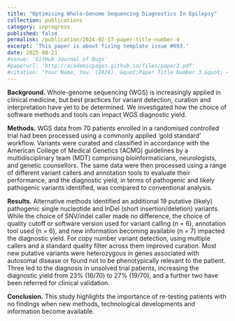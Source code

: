 ```yaml
---
title: "Optimising Whole-Genome Sequencing Diagnostics In Epilepsy"
collection: publications
category: inprogress
published: false
permalink: /publication/2024-02-17-paper-title-number-4
excerpt: 'This paper is about fixing template issue #693.'
date: 2025-08-21
#venue: 'GitHub Journal of Bugs'
#paperurl: 'http://academicpages.github.io/files/paper3.pdf'
#citation: 'Your Name, You. (2024). &quot;Paper Title Number 3.&quot; <i>GitHub Journal of Bugs</i>. 1(3).'
---
```


<p><strong>Background.</strong>  Whole-genome sequencing (WGS) is increasingly applied in clinical medicine, but 
best practices for variant detection, curation and interpretation have yet to be determined. We 
investigated how the choice of software methods and tools can impact WGS diagnostic yield.</p>  
<p><strong>Methods.</strong> WGS data from 70 patients enrolled in a randomised controlled trial had been 
processed using a commonly applied ‘gold standard’ workflow. Variants were curated and 
classified in accordance with the American College of Medical Genetics (ACMG) guidelines by 
a multidisciplinary team (MDT) comprising bioinformaticians, neurologists, and genetic 
counsellors. The same data were then processed using a range of different variant callers and 
annotation tools to evaluate their performance, and the diagnostic yield, in terms of pathogenic 
and likely pathogenic variants identified, was compared to conventional analysis.</p> 
<p><strong>Results.</strong> Alternative methods identified an additional 19 putative (likely) pathogenic single
nucleotide and InDel (short insertion/deletion) variants. While the choice of SNV/indel caller 
made no difference, the choice of quality cutoff or software version used for variant calling (n 
= 6), annotation tool used (n = 6), and new information becoming available (n = 7) impacted 
the diagnostic yield. For copy number variant detection, using multiple callers and a standard 
quality filter across them improved curation. Most new putative variants were heterozygous in 
genes associated with autosomal disease or found not to be phenotypically relevant to the 
patient. Three led to the diagnosis in unsolved trial patients, increasing the diagnostic yield 
from 23% (16/70) to 27% (19/70), and a further two have been referred for clinical validation.</p>  
<p><strong>Conclusion.</strong> This study highlights the importance of re-testing patients with no findings when 
new methods, technological developments and information become available.</p> 